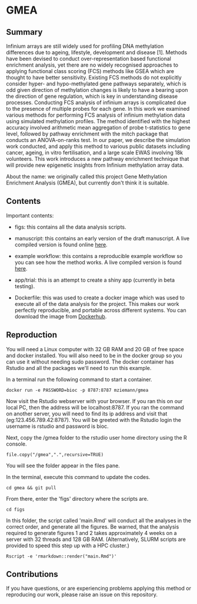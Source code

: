 # GMEA

## Summary

Infinium arrays are still widely used for profiling DNA methylation differences due to ageing, lifestyle,
development and disease [1].
Methods have been devised to conduct over-representation based functional enrichment analysis, yet
there are no widely recognised approaches to applying functional class scoring (FCS) methods like GSEA
which are thought to have better sensitivity.
Existing FCS methods do not explicitly consider hyper- and hypo-methylated gene pathways separately, which
is odd given direction of methylation changes is likely to have a bearing upon the direction of gene
regulation, which is key in understanding disease processes.
Conducting FCS analysis of infinium arrays is complicated due to the presence of multiple probes for each
gene.
In this work we examined various methods for performing FCS analysis of infinium methylation data using
simulated methylation profiles.
The method identified with the highest accuracy involved arithmetic mean aggregation of probe t-statistics
to gene level, followed by pathway enrichment with the mitch package that conducts an ANOVA-on-ranks test.
In our paper, we describe the simulation work conducted, and apply this method to various public datasets
including cancer, ageing, in vitro fertilisation, and a large scale EWAS involving 18k volunteers.
This work introduces a new pathway enrichment technique that will provide new epigenetic insights from
Infinium methylation array data.

About the name: we originally called this project Gene Methylation Enrichment Analysis (GMEA), but
currently don't think it is suitable.

## Contents

Important contents:

* figs: this contains all the data analysis scripts.

* manuscript: this contains an early version of the draft manuscript.
A live compiled version is found online [here](https://ziemann-lab.net/public/gmea/manuscript.html).

* example workflow: this contains a reproducible example workflow so you can see how the method works.
A live compiled version is found [here](https://ziemann-lab.net/public/gmea/example_workflow.html).

* app/trial: this is an attempt to create a shiny app (currently in beta testing).

* Dockerfile: this was used to create a docker image which was used to execute all of the data analysis for the project.
This makes our work perfectly reproducible, and portable across different systems.
You can download the image from [Dockerhub](https://hub.docker.com/repository/docker/mziemann/gmea/general).

## Reproduction

You will need a Linux computer with 32 GB RAM and 20 GB of free space and docker installed.
You will also need to be in the docker group so you can use it without needing sudo password.
The docker container has Rstudio and all the packages we'll need to run this example.

In a terminal run the following command to start a container.

```
docker run -e PASSWORD=bioc -p 8787:8787 mziemann/gmea
```

Now visit the Rstudio webserver with your browser.
If you ran this on our local PC, then the address will be localhost:8787.
If you ran the command on another server, you will need to find its ip address and visit that (eg:123.456.789.42:8787).
You will be greeted with the Rstudio login the username is rstudio and password is bioc.

Next, copy the /gmea folder to the rstudio user home directory using the R console.

```
file.copy("/gmea",".",recursive=TRUE)
```

You will see the folder appear in the files pane.

In the terminal, execute this command to update the codes.

```
cd gmea && git pull
```

From there, enter the 'figs' directory where the scripts are.

```
cd figs
```

In this folder, the script called 'main.Rmd' will conduct all the analyses in the correct order,
and generate all the figures.
Be warned, that the analysis required to generate figures 1 and 2 takes approximately 4 weeks on a
server with 32 threads and 128 GB RAM.
(Alternatively, SLURM scripts are provided to speed this step up with a HPC cluster.)

```
Rscript -e 'rmarkdown::render("main.Rmd")'
```

## Contributions

If you have questions, or are experiencing problems applying this method or reproducing our work, please raise an issue on this repository.
